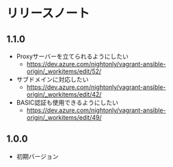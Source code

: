 # リリースノート

## 1.1.0

- Proxyサーバーを立てられるようにしたい
  - https://dev.azure.com/nightonly/vagrant-ansible-origin/_workitems/edit/52/
- サブドメインに対応したい
  - https://dev.azure.com/nightonly/vagrant-ansible-origin/_workitems/edit/42/
- BASIC認証も使用できるようにしたい
  - https://dev.azure.com/nightonly/vagrant-ansible-origin/_workitems/edit/49/

## 1.0.0

- 初期バージョン

